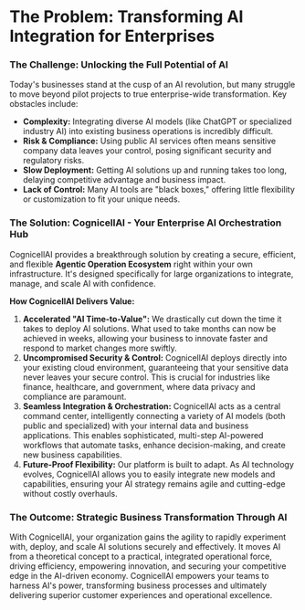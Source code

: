 # The Problem: Transforming AI Integration for Enterprises

### The Challenge: Unlocking the Full Potential of AI

Today's businesses stand at the cusp of an AI revolution, but many struggle to move beyond pilot projects to true enterprise-wide transformation. Key obstacles include:

-   **Complexity:** Integrating diverse AI models (like ChatGPT or specialized industry AI) into existing business operations is incredibly difficult.
-   **Risk & Compliance:** Using public AI services often means sensitive company data leaves your control, posing significant security and regulatory risks.
-   **Slow Deployment:** Getting AI solutions up and running takes too long, delaying competitive advantage and business impact.
-   **Lack of Control:** Many AI tools are "black boxes," offering little flexibility or customization to fit your unique needs.

### The Solution: CognicellAI - Your Enterprise AI Orchestration Hub

CognicellAI provides a breakthrough solution by creating a secure, efficient, and flexible **Agentic Operation Ecosystem** right within your own infrastructure. It's designed specifically for large organizations to integrate, manage, and scale AI with confidence.

**How CognicellAI Delivers Value:**

1.  **Accelerated "AI Time-to-Value":** We drastically cut down the time it takes to deploy AI solutions. What used to take months can now be achieved in weeks, allowing your business to innovate faster and respond to market changes more swiftly.
2.  **Uncompromised Security & Control:** CognicellAI deploys directly into your existing cloud environment, guaranteeing that your sensitive data never leaves your secure control. This is crucial for industries like finance, healthcare, and government, where data privacy and compliance are paramount.
3.  **Seamless Integration & Orchestration:** CognicellAI acts as a central command center, intelligently connecting a variety of AI models (both public and specialized) with your internal data and business applications. This enables sophisticated, multi-step AI-powered workflows that automate tasks, enhance decision-making, and create new business capabilities.
4.  **Future-Proof Flexibility:** Our platform is built to adapt. As AI technology evolves, CognicellAI allows you to easily integrate new models and capabilities, ensuring your AI strategy remains agile and cutting-edge without costly overhauls.

### The Outcome: Strategic Business Transformation Through AI

With CognicellAI, your organization gains the agility to rapidly experiment with, deploy, and scale AI solutions securely and effectively. It moves AI from a theoretical concept to a practical, integrated operational force, driving efficiency, empowering innovation, and securing your competitive edge in the AI-driven economy. CognicellAI empowers your teams to harness AI's power, transforming business processes and ultimately delivering superior customer experiences and operational excellence.